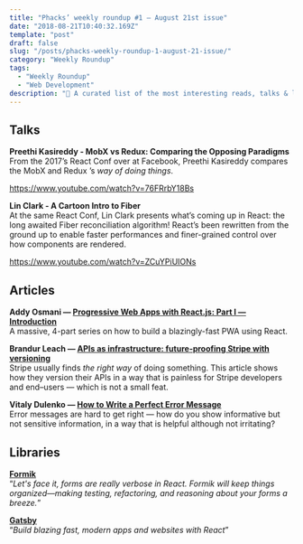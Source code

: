 ```yaml
---
title: "Phacks’ weekly roundup #1 — August 21st issue"
date: "2018-08-21T10:40:32.169Z"
template: "post"
draft: false
slug: "/posts/phacks-weekly-roundup-1-august-21-issue/"
category: "Weekly Roundup"
tags:
  - "Weekly Roundup"
  - "Web Development"
description: "📖 A curated list of the most interesting reads, talks & libraries I stumbled upon last week."
---
```


## Talks

**Preethi Kasireddy - MobX vs Redux: Comparing the Opposing Paradigms**<br />
From the 2017’s React Conf over at Facebook, Preethi Kasireddy compares the MobX and Redux ’s _way of doing things_.

https://www.youtube.com/watch?v=76FRrbY18Bs

**Lin Clark - A Cartoon Intro to Fiber**<br />
At the same React Conf, Lin Clark presents what’s coming up in React: the long awaited Fiber reconciliation algorithm! React’s been rewritten from the ground up to enable faster performances and finer-grained control over how components are rendered.

https://www.youtube.com/watch?v=ZCuYPiUIONs

## Articles

**Addy Osmani — [Progressive Web Apps with React.js: Part I — Introduction](https://medium.com/@addyosmani/progressive-web-apps-with-react-js-part-i-introduction-50679aef2b12)**<br />
A massive, 4-part series on how to build a blazingly-fast PWA using React.

**Brandur Leach — [APIs as infrastructure: future-proofing Stripe with versioning](https://stripe.com/fr/blog/api-versioning)**<br />
Stripe usually finds _the right way_ of doing something. This article shows how they version their APIs in a way that is painless for Stripe developers and end–users — which is not a small feat.

**Vitaly Dulenko — [How to Write a Perfect Error Message](https://uxplanet.org/how-to-write-a-perfect-error-message-da1ca65a8f36)**<br />
Error messages are hard to get right — how do you show informative but not sensitive information, in a way that is helpful although not irritating?

## Libraries

**[Formik](https://github.com/jaredpalmer/formik)**<br />
“_Let's face it, forms are really verbose in React. Formik will keep things organized—making testing, refactoring, and reasoning about your forms a breeze._”

**[Gatsby](https://github.com/gatsbyjs/gatsby)**<br />
“_Build blazing fast, modern apps and websites with React_”

